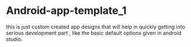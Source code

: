 # Android-app-template_1
this is just custom created app designs that will help in quickly getting into serious development part , like the basic default options given in android studio.
